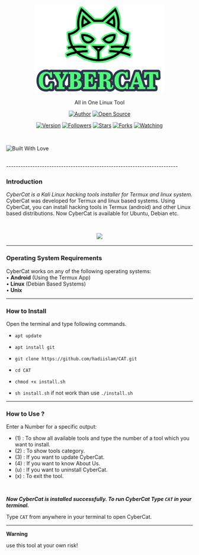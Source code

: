 <p align="center">
  <img width="70%" src="core/logo.png">  
</p>
<p align="center">
     All in One Linux Tool
</p>

<p align="center">
<a href="https://github.com/hadiislam"><img title="Author" src="https://img.shields.io/badge/Author-Hadi-red.svg?style=for-the-badge&logo=github"></a>
<a href="#"><img title="Open Source" src="https://img.shields.io/badge/Open%20Source-%E2%9D%A4-green?style=for-the-badge"></a>
</p>
<p align="center">
<a href="#"><img title="Version" src="https://img.shields.io/badge/Version-3.0-green.svg?style=flat-square"></a>
<a href="https://github.com/hadiislam/followers"><img title="Followers" src="https://img.shields.io/github/followers/hadiislam?color=blue&style=flat-square"></a>
<a href="https://github.com/hadiislam/CAT/stargazers/"><img title="Stars" src="https://img.shields.io/github/stars/hadiislam/CAT?color=red&style=flat-square"></a>
<a href="https://github.com/hadiislam/CAT/network/members"><img title="Forks" src="https://img.shields.io/github/forks/hadiislam/CAT?color=red&style=flat-square"></a>
<a href="https://github.com/hadiislam/CAT/watchers"><img title="Watching" src="https://img.shields.io/github/watchers/hadiislam/CAT?label=Watchers&color=blue&style=flat-square"></a>
</p>

<br>

<p align="centre">
  <a><img title="Built With Love" src="https://forthebadge.com/images/badges/built-with-love.svg" ></a>
 </p>
<br>
------------------------------------------------------------------------

### Introduction

*CyberCat is a Kali Linux hacking tools installer for Termux and linux system.*
CyberCat was developed for Termux and linux based systems. Using CyberCat, you can install hacking tools in Termux (android) and other Linux based distributions. Now CyberCat is available for Ubuntu, Debian etc.

<br>
<p align="center">
<img width="40%" src="core/cat.png"/>
</p>

------------------------------------------------------------------------

### Operating System Requirements

CyberCat works on any of the following operating systems:<br>
• **Android** (Using the Termux App) <br>
• **Linux** (Debian Based Systems) <br>
• **Unix**

------------------------------------------------------------------------

### How to Install

Open the terminal and type following commands.

* `apt update`

* `apt install git`

* `git clone https://github.com/hadiislam/CAT.git`

* `cd CAT`

* `chmod +x install.sh`

* `sh install.sh` if not work than use `./install.sh`

------------------------------------------------------------------------

### How to Use ?

Enter a Number for a specific output:
- (1) : To show all available tools and type the number of a tool which you want to install.
- (2) : To show tools category.
- (3) : If you want to update CyberCat.
- (4) : If you want to know About Us.
- (u) : If you want to uninstall CyberCat.
- (x) : To exit the tool.

<br/>

***Now CyberCat is installed successfully. To run CyberCat Type `CAT` in your terminal.***

Type `CAT` from anywhere in your terminal to open CyberCat.

------------------------------------------------------------------------

**Warning**

use this tool at your own risk!


